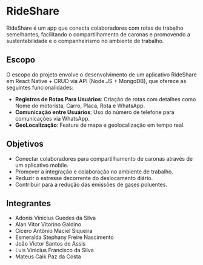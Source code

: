 # RideShare

RideShare é um app que conecta colaboradores com rotas de trabalho semelhantes, facilitando o compartilhamento de caronas e promovendo a sustentabilidade e o companheirismo no ambiente de trabalho.

## Escopo

O escopo do projeto envolve o desenvolvimento de um aplicativo RideShare em React Native + CRUD via API (Node.JS + MongoDB), que oferece as seguintes funcionalidades:

- **Registros de Rotas Para Usuários**: Criação de rotas com detalhes como Nome do motorista, Carro, Placa, Rota e WhatsApp.
- **Comunicação entre Usuários**: Uso do número de telefone para comunicações via WhatsApp.
- **GeoLocalização**: Feature de mapa e geolocalização em tempo real.

## Objetivos

- Conectar colaboradores para compartilhamento de caronas através de um aplicativo mobile.
- Promover a integração e colaboração no ambiente de trabalho.
- Reduzir o estresse decorrente do deslocamento diário.
- Contribuir para a redução das emissões de gases poluentes.

## Integrantes

- Adonis Vinicius Guedes da Silva
- Alan Vitor Vitorino Galdino
- Cícero Antônio Maciel Siqueira
- Esmeralda Stephany Freire Nascimento
- João Victor Santos de Assis
- Luis Vinicius Francisco da Silva
- Mateus Caik Paz da Costa
